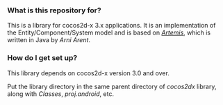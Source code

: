 ### What is this repository for? ###

This is a library for cocos2d-x 3.x applications. It is an implementation of the
Entity/Component/System model and is based on
[*Artemis*](https://github.com/gemserk/artemis), which is written in Java by
*Arni Arent*.

### How do I get set up? ###

This library depends on cocos2d-x version 3.0 and over.

Put the library directory in the same parent directory of *cocos2dx* library,
along with *Classes*, *proj.android*, etc.